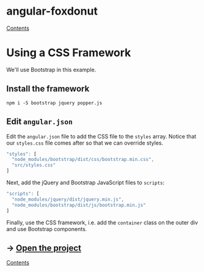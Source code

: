 # angular-foxdonut

[Contents](../README.md#angular-foxdonut)

# Using a CSS Framework

We'll use Bootstrap in this example.

## Install the framework

```
npm i -S bootstrap jquery popper.js
```

## Edit `angular.json`

Edit the `angular.json` file to add the CSS file to the `styles` array. Notice that our `styles.css`
file comes after so that we can override styles.

```javascript
"styles": [
  "node_modules/bootstrap/dist/css/bootstrap.min.css",
  "src/styles.css"
]
```

Next, add the jQuery and Bootstrap JavaScript files to `scripts`:

```javascript
"scripts": [
  "node_modules/jquery/dist/jquery.min.js",
  "node_modules/bootstrap/dist/js/bootstrap.min.js"
]
```

Finally, use the CSS framework, i.e. add the `container` class on the outer div and use Bootstrap
components.

## &rarr; [Open the project](https://stackblitz.com/github/foxdonut/angular-foxdonut/tree/css-framework?file=angular.json)

[Contents](../README.md#angular-foxdonut)
